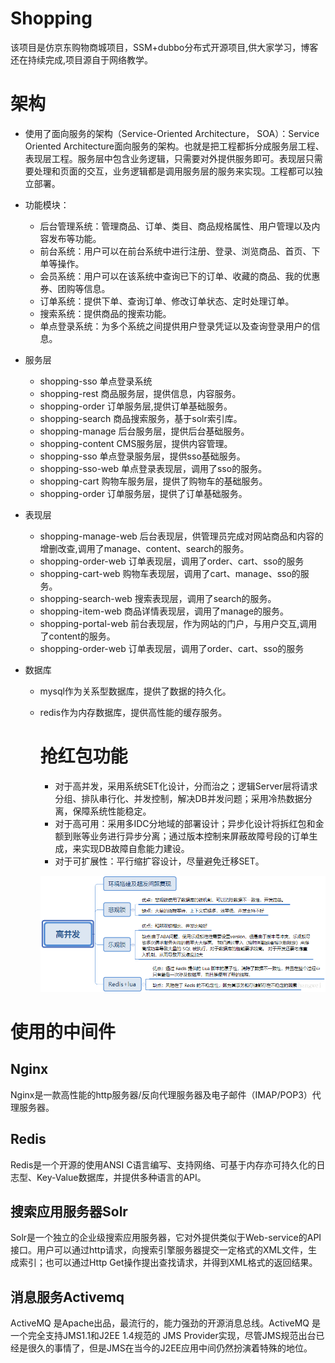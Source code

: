 # Shopping
该项目是仿京东购物商城项目，SSM+dubbo分布式开源项目,供大家学习，博客还在持续完成,项目源自于网络教学。

# 架构

- 使用了面向服务的架构（Service-Oriented Architecture， SOA）：Service Oriented Architecture面向服务的架构。也就是把工程都拆分成服务层工程、表现层工程。服务层中包含业务逻辑，只需要对外提供服务即可。表现层只需要处理和页面的交互，业务逻辑都是调用服务层的服务来实现。工程都可以独立部署。

- 功能模块： 
  - 后台管理系统：管理商品、订单、类目、商品规格属性、用户管理以及内容发布等功能。
  - 前台系统：用户可以在前台系统中进行注册、登录、浏览商品、首页、下单等操作。
  - 会员系统：用户可以在该系统中查询已下的订单、收藏的商品、我的优惠券、团购等信息。
  - 订单系统：提供下单、查询订单、修改订单状态、定时处理订单。
  - 搜索系统：提供商品的搜索功能。
  - 单点登录系统：为多个系统之间提供用户登录凭证以及查询登录用户的信息。

- 服务层
  - shopping-sso 单点登录系统
  - shopping-rest 商品服务层，提供信息，内容服务。
  - shopping-order 订单服务层,提供订单基础服务。
  - shopping-search 商品搜索服务，基于solr索引库。
  - shopping-manage 后台服务层，提供后台基础服务。
  - shopping-content CMS服务层，提供内容管理。
  - shopping-sso 单点登录服务层，提供sso基础服务。
  - shopping-sso-web 单点登录表现层，调用了sso的服务。
  - shopping-cart 购物车服务层，提供了购物车的基础服务。
  - shopping-order 订单服务层，提供了订单基础服务。

- 表现层
  - shopping-manage-web 后台表现层，供管理员完成对网站商品和内容的增删改查,调用了manage、content、search的服务。
  - shopping-order-web 订单表现层，调用了order、cart、sso的服务
  - shopping-cart-web 购物车表现层，调用了cart、manage、sso的服务。
  - shopping-search-web 搜索表现层，调用了search的服务。
  - shopping-item-web 商品详情表现层，调用了manage的服务。
  - shopping-portal-web 前台表现层，作为网站的门户，与用户交互,调用了content的服务。
  - shopping-order-web  订单表现层，调用了order、cart、sso的服务

- 数据库
    - mysql作为关系型数据库，提供了数据的持久化。

    - redis作为内存数据库，提供高性能的缓存服务。

      # 抢红包功能

      - 对于高并发，采用系统SET化设计，分而治之；逻辑Server层将请求分组、排队串行化、并发控制，解决DB并发问题；采用冷热数据分离，保障系统性能稳定。
      - 对于高可用：采用多IDC分地域的部署设计；异步化设计将拆红包和金额到账等业务进行异步分离；通过版本控制来屏蔽故障号段的订单生成，来实现DB故障自愈能力建设。
      - 对于可扩展性：平行缩扩容设计，尽量避免迁移SET。

      ![20181015160415539](https://github.com/boyscoding/Shopping/blob/master/shopping-RedPacket/20181015160415539.png)

       

 # 使用的中间件

## Nginx
Nginx是一款高性能的http服务器/反向代理服务器及电子邮件（IMAP/POP3）代理服务器。 

## Redis
Redis是一个开源的使用ANSI C语言编写、支持网络、可基于内存亦可持久化的日志型、Key-Value数据库，并提供多种语言的API。 

## 搜索应用服务器Solr
Solr是一个独立的企业级搜索应用服务器，它对外提供类似于Web-service的API接口。用户可以通过http请求，向搜索引擎服务器提交一定格式的XML文件，生成索引；也可以通过Http Get操作提出查找请求，并得到XML格式的返回结果。

## 消息服务Activemq
ActiveMQ 是Apache出品，最流行的，能力强劲的开源消息总线。ActiveMQ 是一个完全支持JMS1.1和J2EE 1.4规范的 JMS Provider实现，尽管JMS规范出台已经是很久的事情了，但是JMS在当今的J2EE应用中间仍然扮演着特殊的地位。

 
